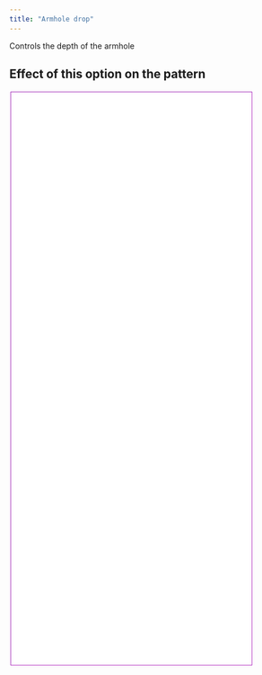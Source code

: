 ```yaml
---
title: "Armhole drop"
---
```


Controls the depth of the armhole

## Effect of this option on the pattern

![This image shows the effect of this option by superimposing several variants that have a different value for this option](tiberius_armholedrop_sample.svg "Effect of this option on the pattern")
